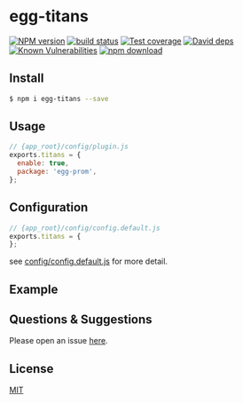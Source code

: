 # egg-titans

[![NPM version][npm-image]][npm-url]
[![build status][travis-image]][travis-url]
[![Test coverage][codecov-image]][codecov-url]
[![David deps][david-image]][david-url]
[![Known Vulnerabilities][snyk-image]][snyk-url]
[![npm download][download-image]][download-url]

[npm-image]: https://img.shields.io/npm/v/egg-titans.svg?style=flat-square
[npm-url]: https://npmjs.org/package/egg-titans
[travis-image]: https://img.shields.io/travis/eggjs/egg-titans.svg?style=flat-square
[travis-url]: https://travis-ci.org/eggjs/egg-titans
[codecov-image]: https://img.shields.io/codecov/c/github/eggjs/egg-titans.svg?style=flat-square
[codecov-url]: https://codecov.io/github/eggjs/egg-titans?branch=master
[david-image]: https://img.shields.io/david/eggjs/egg-titans.svg?style=flat-square
[david-url]: https://david-dm.org/eggjs/egg-titans
[snyk-image]: https://snyk.io/test/npm/egg-titans/badge.svg?style=flat-square
[snyk-url]: https://snyk.io/test/npm/egg-titans
[download-image]: https://img.shields.io/npm/dm/egg-titans.svg?style=flat-square
[download-url]: https://npmjs.org/package/egg-titans

<!--
Description here.
-->

## Install

```bash
$ npm i egg-titans --save
```

## Usage

```js
// {app_root}/config/plugin.js
exports.titans = {
  enable: true,
  package: 'egg-prom',
};
```

## Configuration

```js
// {app_root}/config/config.default.js
exports.titans = {
};
```

see [config/config.default.js](config/config.default.js) for more detail.

## Example

<!-- example here -->

## Questions & Suggestions

Please open an issue [here](https://github.com/eggjs/egg/issues).

## License

[MIT](LICENSE)
